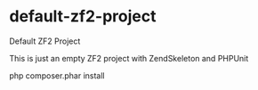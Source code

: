 default-zf2-project
===================
Default ZF2 Project

This is just an empty ZF2 project with ZendSkeleton and PHPUnit


php composer.phar install
